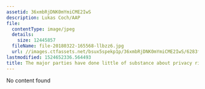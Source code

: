 ```yaml
---
assetid: 36xmbRjDNK0mYmiCME2IwS
description: Lukas Coch/AAP
file:
  contentType: image/jpeg
  details:
    size: 12445857
  fileName: file-20180322-165568-llbzz6.jpg
  url: //images.ctfassets.net/bsux5spekp1p/36xmbRjDNK0mYmiCME2IwS/6283f116f2a96ccc063d71b373867015/file-20180322-165568-llbzz6.jpg
lastmodified: 1524652336.564493
title: The major parties have done little of substance about privacy rights.
---
```

No content found